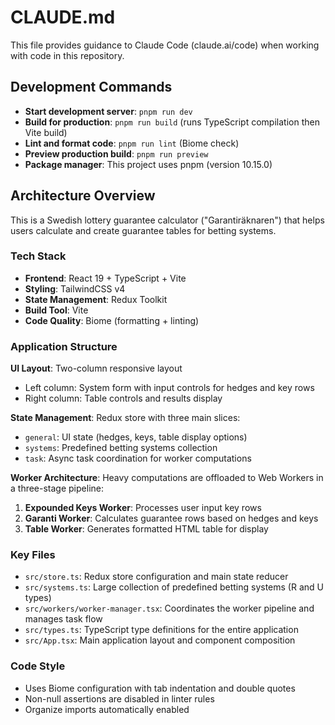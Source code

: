 # CLAUDE.md

This file provides guidance to Claude Code (claude.ai/code) when working with code in this repository.

## Development Commands

- **Start development server**: `pnpm run dev`
- **Build for production**: `pnpm run build` (runs TypeScript compilation then Vite build)
- **Lint and format code**: `pnpm run lint` (Biome check)
- **Preview production build**: `pnpm run preview`
- **Package manager**: This project uses pnpm (version 10.15.0)

## Architecture Overview

This is a Swedish lottery guarantee calculator ("Garantiräknaren") that helps users calculate and create guarantee tables for betting systems.

### Tech Stack
- **Frontend**: React 19 + TypeScript + Vite
- **Styling**: TailwindCSS v4
- **State Management**: Redux Toolkit
- **Build Tool**: Vite
- **Code Quality**: Biome (formatting + linting)

### Application Structure

**UI Layout**: Two-column responsive layout
- Left column: System form with input controls for hedges and key rows
- Right column: Table controls and results display

**State Management**: Redux store with three main slices:
- `general`: UI state (hedges, keys, table display options)
- `systems`: Predefined betting systems collection
- `task`: Async task coordination for worker computations

**Worker Architecture**: Heavy computations are offloaded to Web Workers in a three-stage pipeline:
1. **Expounded Keys Worker**: Processes user input key rows
2. **Garanti Worker**: Calculates guarantee rows based on hedges and keys
3. **Table Worker**: Generates formatted HTML table for display

### Key Files
- `src/store.ts`: Redux store configuration and main state reducer
- `src/systems.ts`: Large collection of predefined betting systems (R and U types)
- `src/workers/worker-manager.tsx`: Coordinates the worker pipeline and manages task flow
- `src/types.ts`: TypeScript type definitions for the entire application
- `src/App.tsx`: Main application layout and component composition

### Code Style
- Uses Biome configuration with tab indentation and double quotes
- Non-null assertions are disabled in linter rules
- Organize imports automatically enabled